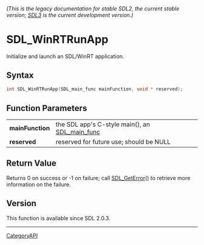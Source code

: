 ###### (This is the legacy documentation for stable SDL2, the current stable version; [SDL3](https://wiki.libsdl.org/SDL3/) is the current development version.)
# SDL_WinRTRunApp

Initialize and launch an SDL/WinRT application.

## Syntax

```c
int SDL_WinRTRunApp(SDL_main_func mainFunction, void * reserved);

```

## Function Parameters

|                      |                                                                 |
| -------------------- | --------------------------------------------------------------- |
| **mainFunction**     | the SDL app's C-style main(), an [SDL_main_func](SDL_main_func) |
| **reserved**         | reserved for future use; should be NULL                         |

## Return Value

Returns 0 on success or -1 on failure; call [SDL_GetError](SDL_GetError)()
to retrieve more information on the failure.

## Version

This function is available since SDL 2.0.3.

----
[CategoryAPI](CategoryAPI)

